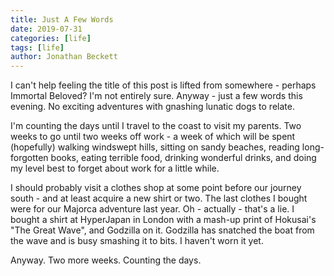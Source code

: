 ```yaml
---
title: Just A Few Words
date: 2019-07-31
categories: [life]
tags: [life]
author: Jonathan Beckett
---
```


I can't help feeling the title of this post is lifted from somewhere - perhaps Immortal Beloved? I'm not entirely sure. Anyway - just a few words this evening. No exciting adventures with gnashing lunatic dogs to relate.

I'm counting the days until I travel to the coast to visit my parents. Two weeks to go until two weeks off work - a week of which will be spent (hopefully) walking windswept hills, sitting on sandy beaches, reading long-forgotten books, eating terrible food, drinking wonderful drinks, and doing my level best to forget about work for a little while.

I should probably visit a clothes shop at some point before our journey south - and at least acquire a new shirt or two. The last clothes I bought were for our Majorca adventure last year. Oh - actually - that's a lie. I bought a shirt at HyperJapan in London with a mash-up print of Hokusai's "The Great Wave", and Godzilla on it. Godzilla has snatched the boat from the wave and is busy smashing it to bits. I haven't worn it yet.

Anyway. Two more weeks. Counting the days.